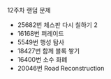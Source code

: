 12주차 랜덤 문제 <br>
- 25682번 체스판 다시 칠하기 2 <br>
- 16168번 퍼레이드 <br>
- 5549번 행성 탐사 <br>
- 18427번 함께 블록 쌓기 <br>
- 16400번 소수 화폐 <br>
- 20046번 Road Reconstruction <br>
